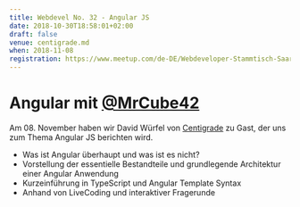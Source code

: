 ```yaml
---
title: Webdevel No. 32 - Angular JS
date: 2018-10-30T18:58:01+02:00
draft: false
venue: centigrade.md
when: 2018-11-08
registration: https://www.meetup.com/de-DE/Webdeveloper-Stammtisch-Saar/events/255340324/
---
```


# Angular mit [@MrCube42](https://twitter.com/@MrCube42)

Am 08. November haben wir David Würfel von [Centigrade](https://www.centigrade.de/de) zu Gast, der uns zum Thema Angular JS berichten wird.

* Was ist Angular überhaupt und was ist es nicht?
* Vorstellung der essentielle Bestandteile und grundlegende Architektur einer Angular Anwendung
* Kurzeinführung in TypeScript und Angular Template Syntax
* Anhand von LiveCoding und interaktiver Fragerunde
